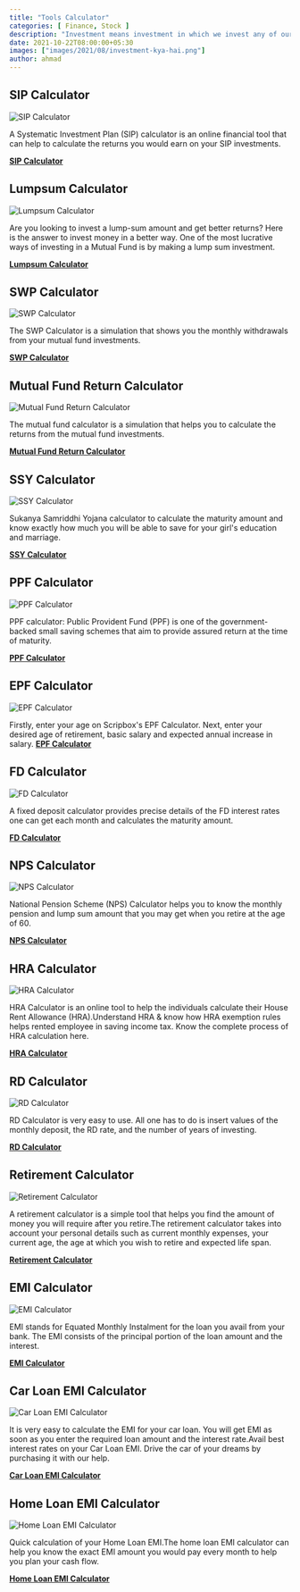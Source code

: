 ```yaml
---
title: "Tools Calculator"
categories: [ Finance, Stock ]
description: "Investment means investment in which we invest any of our things for some time. In which we expect more profit from it in the coming time, it is called investment."
date: 2021-10-22T08:00:00+05:30
images: ["images/2021/08/investment-kya-hai.png"]
author: ahmad
---
```



## SIP Calculator

![SIP Calculator](images/2021/08/sip-calculator.png)

A Systematic Investment Plan (SIP) calculator is an online financial tool that can help to calculate the returns you would earn on your SIP investments.

**[SIP Calculator](/tools/sip-calculator/)** 


## Lumpsum Calculator

![Lumpsum Calculator](images/2021/08/lumpsum-calculator-1.png)

Are you looking to invest a lump-sum amount and get better returns? Here is the answer to invest money in a better way. One of the most lucrative ways of investing in a Mutual Fund is by making a lump sum investment. 

**[Lumpsum Calculator](/tools/lumpsum-calculator/)** 



## SWP Calculator

![SWP Calculator](images/2021/08/swp-calculator.png)

The SWP Calculator is a simulation that shows you the monthly withdrawals from your mutual fund investments. 

**[SWP Calculator](/tools/swp-calculator/)** 


## Mutual Fund Return Calculator

![Mutual Fund Return Calculator](images/2021/08/mutual-fund-returns-calculator.png)

The mutual fund calculator is a simulation that helps you to calculate the returns from the mutual fund investments. 

**[Mutual Fund Return Calculator](/tools/mutual-fund-returns-calculator/)** 


## SSY Calculator

![SSY Calculator](images/2021/08/share-market-investor.png)

Sukanya Samriddhi Yojana calculator to calculate the maturity amount and know exactly how much you will be able to save for your girl's education and marriage.

**[SSY Calculator](/tools/ssy-calculator/)** 


## PPF Calculator

![PPF Calculator](images/2021/08/share-market-investor.png)

PPF calculator: Public Provident Fund (PPF) is one of the government-backed small saving schemes that aim to provide assured return at the time of maturity.

**[PPF Calculator](/tools/ppf-calculator/)** 



## EPF Calculator

![EPF Calculator](images/2021/08/share-market-investor.png)

Firstly, enter your age on Scripbox's EPF Calculator. Next, enter your desired age of retirement, basic salary and expected annual increase in salary. 
**[EPF Calculator](/tools/epf-calculator/)** 



## FD Calculator

![FD Calculator](images/2021/08/share-market-investor.png)

A fixed deposit calculator provides precise details of the FD interest rates one can get each month and calculates the maturity amount.

**[FD Calculator](/tools/fd-calculator/)** 



## NPS Calculator

![NPS Calculator](images/2021/08/share-market-investor.png)

National Pension Scheme (NPS) Calculator helps you to know the monthly pension and lump sum amount that you may get when you retire at the age of 60.

**[NPS Calculator](/tools/nps-calculator/)** 



## HRA Calculator

![HRA Calculator](images/2021/08/share-market-investor.png)

HRA Calculator is an online tool to help the individuals calculate their House Rent Allowance (HRA).Understand HRA & know how HRA exemption rules helps rented employee in saving income tax. Know the complete process of HRA calculation here.

**[HRA Calculator](/tools/hra-calculator/)** 


## RD Calculator

![RD Calculator](images/2021/08/share-market-investor.png)

RD Calculator is very easy to use. All one has to do is insert values of the monthly deposit, the RD rate, and the number of years of investing.

**[RD Calculator](/tools/rd-calculator/)** 



## Retirement Calculator

![Retirement Calculator](images/2021/08/share-market-investor.png)

A retirement calculator is a simple tool that helps you find the amount of money you will require after you retire.The retirement calculator takes into account your personal details such as current monthly expenses, your current age, the age at which you wish to retire and expected life span.

**[Retirement Calculator](/tools/retirement-calculator/)** 


## EMI Calculator

![EMI Calculator](images/2021/08/share-market-investor.png)

EMI stands for Equated Monthly Instalment for the loan you avail from your bank. The EMI consists of the principal portion of the loan amount and the interest.

**[EMI Calculator](/tools/emi-calculator/)** 


## Car Loan EMI Calculator


![Car Loan EMI Calculator](images/2021/08/share-market-investor.png)

It is very easy to calculate the EMI for your car loan. You will get EMI as soon as you enter the required loan amount and the interest rate.Avail best interest rates on your Car Loan EMI. Drive the car of your dreams by purchasing it with our help.

**[Car Loan EMI Calculator](/tools/car-loan-emi-calculator/)** 


## Home Loan EMI Calculator


![Home Loan EMI Calculator](images/2021/08/share-market-investor.png)

Quick calculation of your Home Loan EMI.The home loan EMI calculator can help you know the exact EMI amount you would pay every month to help you plan your cash flow. 

**[Home Loan EMI Calculator](/tools/home-loan-emi-calculator/)**